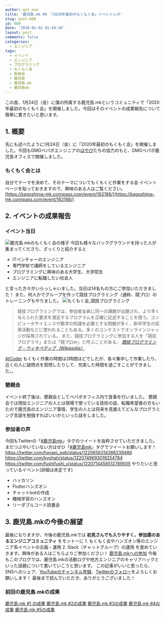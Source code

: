 ```yaml
---
author: qst_exe
title: '鹿児島.mk #6 「2020年最初のもくもく会」イベントレポ'
slug: post-660
id: 660
date: '2020-02-02 01:49:36'
layout: post
comments: false
categories:
  - エンジニア
tags:
  - イベント
  - エンジニア
  - プログラミング
  - もくもく会
  - 勉強会
  - 鹿児島
  - 鹿児島.mk
  - 鹿児島mk
---
```


この度、1月24日（金）に僕の所属する<span class="pinkline">鹿児島.mk</span>というコミュニティで<span class="pinkline">「2020年最初のもくもく会」</span>を開催しました。今回はそのイベントの成果報告について簡単に書きたいと思います。

## 1\. 概要

先にも述べたように1月24日（金）に「2020年最初のもくもく会」を開催しました。今回もGMOペパボエンジニアの[はやぴ](https://twitter.com/hayapi_ppb)たちの協力のもと、GMOペパボ鹿児島オフィスで開催しました。

### もくもく会とは

自分でテーマを決めて、そのテーマについてもくもくと作業をする会 イベントページを貼っておきますので、興味のある人はご覧ください。 [https://kagoshima-mk.connpass.com/event/162188/](https://kagoshima-mk.connpass.com/event/162188/)

## 2\. イベントの成果報告

### イベント当日

![鹿児島.mkのもくもく会の様子](https://storage.googleapis.com/kstsystems-5d1d3.appspot.com/2020/02/40b1847f-20200124_191253-1024x576.jpg) 今回も様々なバックグラウンドを持った人が集まってくださり、ざっくりと紹介すると

<div class="background-filter">

*   ITベンチャーのエンジニア
*   専門学校で講師をしているエンジニア
*   プログラミングに興味のある大学生、大学院生
*   エンジニアに転職したい社会人

</div>

と言った方々がいらっしゃいました。当日は14名もの方にご参加いただきました！ また、何人かでグループを作って競技プログラミング（通称、競プロ）のトレーニングもやりました。 ![もくもく会_競技プログラミング](https://storage.googleapis.com/kstsystems-5d1d3.appspot.com/2020/02/ee895965-20200124_193443-1024x576.jpg)

> 競技プログラミングでは、参加者全員に同一の課題が出題され、より早く与えられた要求を満足するプログラムを正確に記述することを競う。コンピュータサイエンスや数学の知識を必要とする問題が多く、新卒学生の採用活動などに使われることもある。多くのコンテストでオンラインジャッジが採用されている。 また、競技プログラミングに参加する人を「競技プログラマ」または「競プロer」と呼ぶことがある。 <cite>[競技プログラミング - ウィキペディア（Wikipedia）](https://ja.wikipedia.org/wiki/%E7%AB%B6%E6%8A%80%E3%83%97%E3%83%AD%E3%82%B0%E3%83%A9%E3%83%9F%E3%83%B3%E3%82%B0#%E6%A6%82%E8%A6%81)</cite>

[AtCoder](https://atcoder.jp/?lang=ja) もくもく作業の時間は2時間ほどでしたが、各々集中して作業したり、近くの人に疑問点を質問したりして、充実した時間を過ごすことができました。。

### 懇親会

イベント終了後は、懇親会としてペパボオフィス内で食事を行いました。 懇親会では現役エンジニアの人とは現場で使っている技術の話、転職希望者の方もいたので鹿児島のエンジニア事情、学生の人とは将来を見据えてどんなプログラミング言語を勉強すればいいかといった話をしました。

### 参加者の声

今回もTwitterの「[#鹿児島mk](https://twitter.com/search?q=%23鹿児島mk)」タグのツイートを抜粋させていただきました。まだつぶやいていない方はぜひ「[#鹿児島mk](https://twitter.com/search?q=%23鹿児島mk)」タグでツイートお願いします！ https://twitter.com/hayapi_ppb/status/1220656314386239489 https://twitter.com/kyohah/status/1220749693019254784 https://twitter.com/fushifushi_y/status/1220714458512789505 やりたいと思っているイベント(詳細は未定です)

<div class="background-filter">

*   ハッカソン
*   Flutterハンズオン
*   チャットbotの作成
*   機械学習のハンズオン
*   リーダブルコード読書会

</div>

## 3\. 鹿児島.mkの今後の展望

最後になりますが、今後の鹿児島.mkでは <span class="pinkline" style="font-weight: bold;">初見さんでも入りやすく、参加感のあるエンジニアコミュニティ</span> をモットーに 1\. もくもく会やハンズオン等のエンジニア系イベントの企画・運用 2\. Slack（チャットグループ）の運用 を進めていきます。興味がある人はこちらよりご参加ください！ [鹿児島.mkへの参加](https://join.slack.com/t/kagoshima-mk/shared_invite/enQtNzMxNzc3NTQ4NDM5LTI4NGU3NjQzYjZjNjI3MDU3MWU2YmMxNGJjNzU0N2NkOTg3MGJhZGZjZDUwYTkzMGRmMGQ1ZDNiNTVlYmNmNTQ) 今後もこのブログでは、鹿児島.mkの活動ログや地方エンジニアのキャリアハックといった話題について書いていこうと思います。 この記事がいいと思ったら、SNSへのシェア、[YouTubeのチャンネル登録](https://www.youtube.com/channel/UCuYiSs3MVn3BWtHPsGQ8vIA?sub_confirmation=1)、[Twitterのフォロー](https://twitter.com/qst_exe)をよろしくお願いします！ 最後まで読んでいただき、ありがとうございました！

### 前回の鹿児島.mkの成果

[鹿児島.mk #1 の成果](https://blog.hhg-exe.jp/engineer/158/) [鹿児島.mk #2の成果](https://blog.hhg-exe.jp/engineer/357/) [鹿児島.mk #3の成果](https://blog.hhg-exe.jp/engineer/447/) [鹿児島.mk #4の成果](https://blog.hhg-exe.jp/engineer/500/) [鹿児島.mk #5の成果](https://blog.hhg-exe.jp/engineer/528/)
